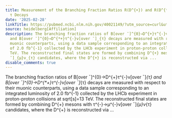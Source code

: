```yaml
---
title: Measurement of the Branching Fraction Ratios R(D^{+}) and R(D^{*+}) Using Muonic
  τ Decays
date: '2025-02-28'
linkTitle: https://pubmed.ncbi.nlm.nih.gov/40021149/?utm_source=curl&utm_medium=rss&utm_campaign=pubmed-2&utm_content=1FakS-2QOkCT8HsMOQP1bCRQ4YzyumYOmxmF0moLsQ3dFB1E9V&fc=20220326224207&ff=20250301170926&v=2.18.0.post9+e462414
source: heidelberg[Affiliation]
description: The branching fraction ratios of B[over ¯]^{0}→D^{+}τ^{-}ν[over ¯]_{τ}
  and B[over ¯]^{0}→D^{*+}τ^{-}ν[over ¯]_{τ} decays are measured with respect to their
  muonic counterparts, using a data sample corresponding to an integrated luminosity
  of 2.0 fb^{-1} collected by the LHCb experiment in proton-proton collisions at sqrt[s]=13
  TeV. The reconstructed final states are formed by combining D^{+} mesons with τ^{-}→μ^{-}ν[over
  ¯]_{μ}ν_{τ} candidates, where the D^{+} is reconstructed via ...
disable_comments: true
---
```

The branching fraction ratios of B[over ¯]^{0}→D^{+}τ^{-}ν[over ¯]_{τ} and B[over ¯]^{0}→D^{*+}τ^{-}ν[over ¯]_{τ} decays are measured with respect to their muonic counterparts, using a data sample corresponding to an integrated luminosity of 2.0 fb^{-1} collected by the LHCb experiment in proton-proton collisions at sqrt[s]=13 TeV. The reconstructed final states are formed by combining D^{+} mesons with τ^{-}→μ^{-}ν[over ¯]_{μ}ν_{τ} candidates, where the D^{+} is reconstructed via ...